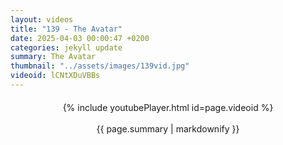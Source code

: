 ```yaml
---
layout: videos
title: "139 - The Avatar"
date: 2025-04-03 00:00:47 +0200
categories: jekyll update
summary: The Avatar
thumbnail: "../assets/images/139vid.jpg"
videoid: lCNtXDuVBBs
---
```


<div style="text-align: center; margin-top: 20px;">
  {% include youtubePlayer.html id=page.videoid %}
  <p style="margin-top: 15px; font-size: 1.2em; color: #333;">
    <p>{{ page.summary | markdownify }}</p>
  </p>
</div>
